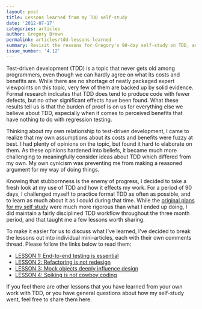 ```yaml
---
layout: post
title: Lessons learned from my TDD self-study
date: '2012-07-17'
categories: articles
author: Gregory Brown
permalink: articles/tdd-lessons-learned
summary: Revisit the reasons for Gregory's 90-day self-study on TDD, and see the results.
issue_number: '4.12'
---
```


Test-driven development (TDD) is a topic that never gets old among programmers, 
even though we can hardly agree on what its costs and benefits are. While 
there are no shortage of neatly packaged expert viewpoints on this topic,
very few of them are backed up by solid evidence. Formal research
indicates that TDD does tend to produce code with fewer defects, but no other
significant effects have been found. What these results tell us is that the
burden of proof is on us for everything else we believe about TDD, especially 
when it comes to perceived benefits that have nothing to do with 
regression testing.

Thinking about my own relationship to test-driven development, I came to
realize that my own assumptions about its costs and benefits were 
fuzzy at best. I had plenty of opinions on the topic, but found it hard to 
elaborate on them. As these opinions hardened into beliefs, it became 
much more challenging to meaningfully consider ideas about TDD which
differed from my own. My own cynicism was preventing me from making 
a reasoned argument for my way of doing things. 

Knowing that stubbornness is the enemy of progress, I decided to take 
a fresh look at my use of TDD and how it effects my work. For a period
of 90 days, I challenged myself to practice formal TDD as often as 
possible, and to learn as much about 
it as I could during that time. While the [original plans for my self
study](http://practicingruby.com/articles/28) were much more
rigorous than what I ended up doing, I did maintain a fairly
disciplined TDD workflow throughout the three month period, and that
taught me a few lessons worth sharing.

To make it easier for us to discuss what I've learned, I've decided to 
break the lessons out into individual mini-articles, each with their own comments
thread. Please follow the links below to read them:

* [LESSON 1: End-to-end testing is essential](http://practicingruby.com/articles/end-to-end-testing-is-essential)
* [LESSON 2: Refactoring is not redesign](http://practicingruby.com/articles/refactoring-is-not-redesign)
* [LESSON 3: Mock objects deeply influence design](http://practicingruby.com/articles/mock-objects-deeply-influence-design)
* [LESSON 4: Spiking is not cowboy coding](http://practicingruby.com/articles/spiking-is-not-cowboy-coding)

If you feel there are other lessons that you have learned from your own work
with TDD, or you have general questions about how my self-study went, feel free
to share them here.

